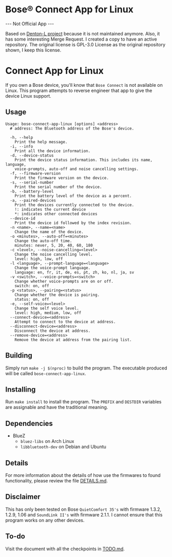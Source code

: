 # Bose® Connect App for Linux

--- Not Official App ---

Based on [Denton-L project][Denton-L] because it is not maintained anymore.
Also, it has some interesting Merge Request. I created a copy to have an active
repository. The original license is GPL-3.0 License as the original repository
shown, I keep this license.


Connect App for Linux
=====================

If you own a Bose device, you'll know that `Bose Connect` is not available on
Linux. This program attempts to reverse engineer that app to give the device
Linux support.

Usage
-----

```text
Usage: bose-connect-app-linux [options] <address>
  # address: The Bluetooth address of the Bose's device.

  -h, --help
    Print the help message.
  -i, --info
    Print all the device information.
  -d, --device-status
    Print the device status information. This includes its name, language,
    voice-prompts, auto-off and noise cancelling settings.
  -f, --firmware-version
    Print the firmware version on the device.
  -s, --serial-number
    Print the serial number of the device.
  -b, --battery-level
    Print the battery level of the device as a percent.
  -a, --paired-devices
    Print the devices currently connected to the device.
    !: indicates the current device
    *: indicates other connected devices
  --device-id
    Print the device id followed by the index revision.
  -n <name>, --name=<name>
    Change the name of the device.
  -o <minutes>, --auto-off=<minutes>
    Change the auto-off time.
    minutes: never, 5, 20, 40, 60, 180
  -c <level>, --noise-cancelling=<level>
    Change the noise cancelling level.
    level: high, low, off
  -l <language>, --prompt-language=<language>
    Change the voice-prompt language.
    language: en, fr, it, de, es, pt, zh, ko, nl, ja, sv
  -v <switch>, --voice-prompts=<switch>
    Change whether voice-prompts are on or off.
    switch: on, off
  -p <status>, --pairing=<status>
    Change whether the device is pairing.
    status: on, off
  -e, --self-voice=<level>
    Change the self voice level.
    level: high, medium, low, off
  --connect-device=<address>
    Attempt to connect to the device at address.
  --disconnect-device=<address>
    Disconnect the device at address.
  --remove-device=<address>
    Remove the device at address from the pairing list.
```

Building
--------

Simply run `make -j $(nproc)` to build the program. The executable produced
will be called `bose-connect-app-linux`.

Installing
----------

Run `make install` to install the program. The `PREFIX` and `DESTDIR` variables
are assignable and have the traditional meaning.

Dependencies
------------

* BlueZ
    * `bluez-libs` on Arch Linux
    * `libbluetooth-dev` on Debian and Ubuntu

Details
-------

For more information about the details of how use the firmwares to found
functionality, please review the file [DETAILS.md][details-file].


Disclaimer
----------

This has only been tested on Bose `QuietComfort 35's` with firmware 1.3.2,
1.2.9, 1.06 and `SoundLink II's` with firmware 2.1.1. I cannot ensure that this
program works on any other devices.

To-do
-----

Visit the document with all the checkpoints in [TODO.md][todo.md].


[Denton-L]: https://github.com/Denton-L/based-connect

[details-file]: ./DETAILS.md

[todo.md]: ./TODO.md
